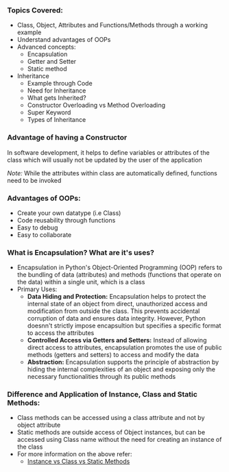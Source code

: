 ### Topics Covered:
- Class, Object, Attributes and Functions/Methods through a working example
- Understand advantages of OOPs
- Advanced concepts: 
  - Encapsulation
  - Getter and Setter
  - Static method
- Inheritance
  - Example through Code
  - Need for Inheritance
  - What gets Inherited?
  - Constructor Overloading vs Method Overloading
  - Super Keyword
  - Types of Inheritance

### Advantage of having a Constructor
In software development, it helps to define variables or attributes of the class which will usually not be updated by the user of the application

*Note:* While the attributes within class are automatically defined, functions need to be invoked

### Advantages of OOPs:
- Create your own datatype (i.e Class)
- Code reusability through functions
- Easy to debug
- Easy to collaborate

### What is Encapsulation? What are it's uses?
- Encapsulation in Python's Object-Oriented Programming (OOP) refers to the bundling of data (attributes) and methods (functions that operate on the data) within a single unit, which is a class
- Primary Uses:
  - **Data Hiding and Protection:** Encapsulation helps to protect the internal state of an object from direct, unauthorized access and modification from outside the class. This prevents accidental corruption of data and ensures data integrity. However, Python doesnn't strictly impose encapsultion but specifies a specific format to access the attributes
  - **Controlled Access via Getters and Setters:** Instead of allowing direct access to attributes, encapsulation promotes the use of public methods (getters and setters) to access and modify the data
  - **Abstraction:** Encapsulation supports the principle of abstraction by hiding the internal complexities of an object and exposing only the necessary functionalities through its public methods

### Difference and Application of Instance, Class and Static Methods:
- Class methods can be accessed using a class attribute and not by object attribute
- Static methods are outside access of Object instances, but can be accessed using Class name without the need for creating an instance of the class
- For more information on the above refer:
  - [Instance vs Class vs Static Methods](https://www.digitalocean.com/community/tutorials/python-static-method#python-static-method)


